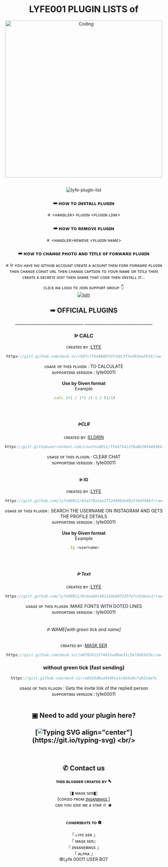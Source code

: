 <h1 align="center"> LYFE001 PLUGIN LISTS of</h1>
<div align="center">
  <img align="center" alt="Coding" width="500" src="https://media2.giphy.com/media/oxjEQAAERDpRGp51D3/giphy.gif?cid=6c09b9526682283d53192f0e4f5ea1fc0b0caba1f016f472&rid=giphy.gif&ct=g"> <br /> 
<br /> 
<p align="center"> <img src="https://komarev.com/ghpvc/?username=LYFE-PLUGINLISTS&label=Visitors%20count&color=10d9c3&style=plastic" alt="lyfe-plugin-list" /> </p>


<h3 align="center">  ➠ ʜᴏᴡ ᴛᴏ ɪɴsᴛᴀʟʟ ᴘʟᴜɢɪɴ
</h1>


✯ <ʜᴀɴᴅʟᴇʀ> ᴘʟᴜɢɪɴ <ᴘʟᴜɢɪɴ ʟɪɴᴋ>
<h3 align="center">  ➠ ʜᴏᴡ ᴛᴏ ʀᴇᴍᴏᴠᴇ ᴘʟᴜɢɪɴ</h1>
 

✯ <ʜᴀɴᴅʟᴇʀ>ʀᴇᴍᴏᴠᴇ <ᴘʟᴜɢɪɴ ɴᴀᴍᴇ>
<h3 align="center">  ➠ ʜᴏᴡ ᴛᴏ ᴄʜᴀɴɢᴇ ᴘʜᴏᴛᴏ ᴀɴᴅ ᴛɪᴛʟᴇ ᴏғ ғᴏʀᴡᴀʀᴅ ᴘʟᴜɢɪɴ</h1>


✯ Iғ ʏᴏᴜ ʜᴀᴠᴇ ɴᴏ ɢɪᴛʜᴜʙ ᴀᴄᴄᴏᴜɴᴛ ᴄʀᴇᴀᴛᴇ ᴀ ᴀᴄᴏᴜɴᴛ ᴛʜᴇɴ ғᴏʀᴋ ғᴏʀᴡᴀʀᴅ ᴘʟᴜɢɪɴ ᴛʜᴇɴ ᴄʜᴀɴɢᴇ ᴄᴏɴsᴛ ᴜʀʟ ᴛʜᴇɴ ᴄʜᴀɴɢᴇ ᴄᴀᴘᴛɪᴏɴ ᴛᴏ ʏᴏᴜʀ ɴᴀᴍᴇ ᴏʀ ᴛɪᴛʟᴇ ᴛʜᴇɴ ᴄʀᴇᴀᴛᴇ ᴀ sᴇᴄʀᴇᴛᴇ ɢɪsᴛ ᴛʜᴇɴ sʜᴀʀᴇ ᴛʜᴀᴛ ᴄᴏᴅᴇ ᴛʜᴇɴ ɪɴsᴛᴀʟʟ ɪᴛ...



ᴄʟɪᴄᴋ ᴡᴀ ʟᴏɢᴏ ᴛᴏ ᴊᴏɪɴ sᴜᴘᴘᴏʀᴛ ɢʀᴏᴜᴘ 👇 
<br> [![join](https://github.com/Alien-alfa/PublicBot/blob/main/wlogo.svg.png)](https://chat.whatsapp.com/DlKiZmfe0R7JTZG9w0okrW)
  <div align="center">
       
<h2 align="center">➥ OFFICIAL PLUGINS</h1>
__________________________________
__________________________________
<h3 align="center">  ᐉ CALC </h1>

 ᴄʀᴇᴀᴛᴇᴅ ʙʏ :<a href="http://www.github.com/lyfe00011">LYFE</a>


```js
https://gist.github.com/mask-sir/68fc7fbd4b007dfcb8c3f3e293ea2934/raw
```
ᴜsᴀɢᴇ ᴏғ ᴛʜɪs ᴘʟᴜɢɪɴ : TO CALCULATE <br /> 
sᴜᴘᴘᴏʀᴛɪɴɢ ᴠᴇʀsɪᴏɴ : lyfe00011
<br />
<br />
**Use by Given format** <br/>
Example
```js
.calc 1+1 / 1*1 /1-1 / (1/1)
```
<br />
<br />
<h5 align="center">  ᐉCLR </h1>

 ᴄʀᴇᴀᴛᴇᴅ ʙʏ :<a href="http://www.github.com/LoveYou0011">ELDRIN</a>


```js
https://gist.githubusercontent.com/LoveYou0011/ffe47541370a862894403847f0fcb90b/raw
```
ᴜsᴀɢᴇ ᴏғ ᴛʜɪs ᴘʟᴜɢɪɴ : CLEAR CHAT  <br /> 
sᴜᴘᴘᴏʀᴛɪɴɢ ᴠᴇʀsɪᴏɴ : lyfe00011
<br />
<br />
<h4 align="center">  ᐉ IG  </h1>
 ᴄʀᴇᴀᴛᴇᴅ ʙʏ :<a href="www.github.com/lyfe00011">LYFE</a>

```js
https://gist.github.com/lyfe00011/83a379a3aa375249962e49a734df8bbf/raw
```
ᴜsᴀɢᴇ ᴏғ ᴛʜɪs ᴘʟᴜɢɪɴ : SEARCH THE USERNAME ON INSTAGRAM AND GETS THE PROFILE DETAILS <br /> 
sᴜᴘᴘᴏʀᴛɪɴɢ ᴠᴇʀsɪᴏɴ : lyfe00011
<br />
<br />
**Use by Given format** <br/>
Example
```js
.Ig <username>
```
<br />
<br />
 <h5 align="center">  ᐉ Text  </h1>

 ᴄʀᴇᴀᴛᴇᴅ ʙʏ :<a href="http://www.github.com/lyfe00011">LYFE</a>


```js
https://gist.github.com/lyfe00011/0cdaab914811d3e88f2357e7cd1deac2/raw
```
ᴜsᴀɢᴇ ᴏғ ᴛʜɪs ᴘʟᴜɢɪɴ :MAKE FONTS WITH DOTED LINES <br /> 
sᴜᴘᴘᴏʀᴛɪɴɢ ᴠᴇʀsɪᴏɴ : lyfe00011
<br />
<br />
<h6 align="center">  ᐉ WAME[with green tick and name]</h1>

 ᴄʀᴇᴀᴛᴇᴅ ʙʏ :<a href="www.github.com/mask-sir">MASK SER</a>


```js
https://gist.github.com/mask-sir/e6f02413f74453ad0ae31c5b7d965d7b/raw
```
### without green tick (fast sending)
```js
https://gist.github.com/mask-sir/a0d16d6ea93d6ce1c6b5e0c7ab52da7e
```
ᴜsᴀɢᴇ ᴏғ ᴛʜɪs ᴘʟᴜɢɪɴ : Gets the invite link of the replied person <br /> 
sᴜᴘᴘᴏʀᴛɪɴɢ ᴠᴇʀsɪᴏɴ : lyfe00011
<br />
<br />

## ▣ Need to add your plugin here?
## [![Typing SVG align="center"](https://readme-typing-svg.herokuapp.com?font=Staatliches&color=0A0089&size=20&width=350&lines=We+know+there+are+a+lot+of+plugin;didnt+include+here+...;If+you+created+a+use+full+plugin;and+didnt+here+???;Contact+us+to+add+here+🙂;After+checking+the+use+and+scan;We+given+a+whatsapp+link+above;join+there+and+contact+us;If+there+is+a+problem+in+any+plugin;there+please+contact+us+......)](https://git.io/typing-svg) <br/>
<br/>

## ✆ Contact us

#### ᴛʜɪs ʙʟᴏɢɢᴇʀ ᴄʀᴇᴀᴛᴇᴅ ʙʏ ✎<br />
◨ ᴍᴀsᴋ sᴇʀ◧ <br />
[ᴄᴏᴘɪᴇᴅ ғʀᴏᴍ <a href="http://github.com/insanebwoi/lyfe-plugins-list">ɪɴsᴀɴʙᴡᴏɪ <a/> ]<br />
ᴄᴀɴ ʏᴏᴜ ɢɪᴠᴇ ᴍᴇ ᴀ sᴛᴀʀ ✫  ☻ <br /> <br />

#### ᴄᴏɴᴅʀɪʙᴜᴛᴇ ᴛᴏ ❁ <br />
『 ʟʏғᴇ sᴇʀ 』 <br />
『 ᴍᴀsᴋ sᴇʀ』 <br />
『 ɪɴsᴀɴᴇʙᴡᴏɪ 』 <br />
『 ᴀʟᴘʜᴀ 』
<br />
 ©Lyfe 00011 USER BOT

